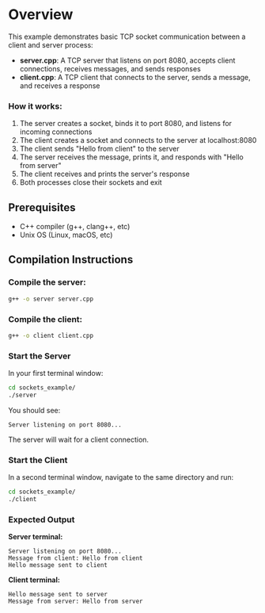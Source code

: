 
# Overview

This example demonstrates basic TCP socket communication between a client and server process:

- **server.cpp**: A TCP server that listens on port 8080, accepts client connections, receives messages, and sends responses
- **client.cpp**: A TCP client that connects to the server, sends a message, and receives a response

### How it works:
1. The server creates a socket, binds it to port 8080, and listens for incoming connections
2. The client creates a socket and connects to the server at localhost:8080
3. The client sends "Hello from client" to the server
4. The server receives the message, prints it, and responds with "Hello from server"
5. The client receives and prints the server's response
6. Both processes close their sockets and exit

## Prerequisites

- C++ compiler (g++, clang++, etc)
- Unix OS (Linux, macOS, etc)

## Compilation Instructions

### Compile the server:
```bash
g++ -o server server.cpp
```

### Compile the client:
```bash
g++ -o client client.cpp
```

### Start the Server
In your first terminal window:
```bash
cd sockets_example/
./server
```

You should see:
```
Server listening on port 8080...
```

The server will wait for a client connection.

### Start the Client
In a second terminal window, navigate to the same directory and run:
```bash
cd sockets_example/
./client
```

### Expected Output

**Server terminal:**
```
Server listening on port 8080...
Message from client: Hello from client
Hello message sent to client
```

**Client terminal:**
```
Hello message sent to server
Message from server: Hello from server
```
